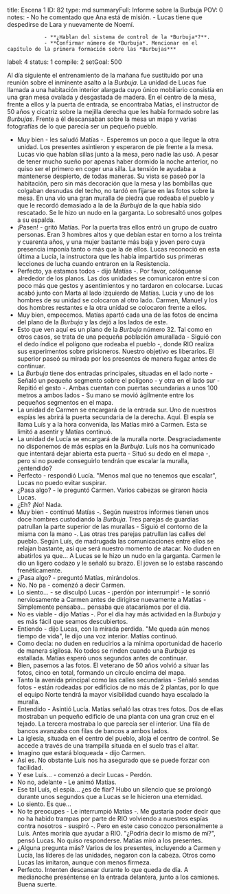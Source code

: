 title:          Escena 1
ID:             82
type:           md
summaryFull:    Informe sobre la Burbuja
POV:            0
notes:          - No he comentado que Ana está de misión.
                - Lucas tiene que despedirse de Lara y nuevamente de Noemí.
                
                - **¿Hablan del sistema de control de la *Burbuja*?**.
                - **Confirmar número de *Burbuja*. Mencionar en el capítulo de la primera formación sobre las *Burbujas***
label:          4
status:         1
compile:        2
setGoal:        500


Al día siguiente el entrenamiento de la mañana fue sustituido por una reunión sobre el inminente asalto a la *Burbuja*.
La unidad de Lucas fue llamada a una habitación interior alargada cuyo único mobiliario consistía en una gran mesa ovalada y desgastada de madera.
En el centro de la mesa, frente a ellos y la puerta de entrada, se encontraba Matías, el instructor de 50 años y cicatriz sobre la mejilla derecha que les había formado sobre las *Burbujas*. Frente a él descansaban sobre la mesa un mapa y varias fotografías de lo que parecía ser un pequeño pueblo.
- Muy bien - les saludó Matías -. Esperemos un poco a que llegue la otra unidad.
Los presentes asintieron y esperaron de pie frente a la mesa. Lucas vio que habían sillas junto a la mesa, pero nadie las usó. A pesar de tener mucho sueño por apenas haber dormido la noche anterior, no quiso ser el primero en coger una silla.
La tensión le ayudaba a mantenerse despierto, de todas maneras.
Su vista se paseó por la habitación, pero sin más decoración que la mesa y las bombillas que colgaban desnudas del techo, no tardó en fijarse en las fotos sobre la mesa.
En una vio una  gran muralla de piedra que rodeaba el pueblo y que le recordó demasiado a la de la *Burbuja* de la que había sido rescatado.
Se le hizo un nudo en la garganta.
Lo sobresaltó unos golpes a su espalda.
- ¡Pasen! - gritó Matías.
Por la puerta tras ellos entró un grupo de cuatro personas. Eran 3 hombres altos y que debían estar en torno a los treinta y cuarenta años, y una mujer bastante más baja y joven pero cuya presencia imponía tanto o más que la de ellos.
Lucas reconoció en esta última a Lucía, la instructora que les había impartido sus primeras lecciones de lucha cuando entraron en la Resistencia.
- Perfecto, ya estamos todos - dijo Matías -. Por favor, colóquense alrededor de los planos.
Las dos unidades se comunicaron entre sí con poco más que gestos y asentimientos y no tardaron en colocarse. Lucas acabó junto con Marta al lado izquierdo de Matías. Lucía y uno de los hombres de su unidad se colocaron al otro lado. Carmen, Manuel y los dos hombres restantes e la otra unidad se colocaron frente a ellos.
- Muy bien, empecemos.
Matías apartó cada una de las fotos de encima del plano de la *Burbuja* y las dejó a los lados de este.
- Esto que ven aquí es un plano de la *Burbuja* número 32. Tal como en otros casos, se trata de una pequeña población amurallada - Siguió con el dedo índice el polígono que rodeaba el pueblo -, donde RIO realiza sus experimentos sobre prisioneros. Nuestro objetivo es liberarlos.
El superior paseó su mirada por los presentes de manera fugaz antes de continuar.
- La *Burbuja* tiene dos entradas principales, situadas en el lado norte - Señaló un pequeño segmento sobre el polígono - y otra en el lado sur - Repitió el gesto -. Ambas cuentan con puertas secundarias a unos 100 metros a ambos lados - Su mano se movió ágilmente entre los pequeños segmentos en el mapa.
- La unidad de Carmen se encargará de la entrada sur. Uno de nuestros espías les abrirá la puerta secundaria de la derecha. Aquí. El espía se llama Luís y a la hora convenida, las 
Matías miró a Carmen. Esta se limitó a asentir y Matías continuó.
- La unidad de Lucía se encargará de la muralla norte. Desgraciadamente no disponemos de más espías en la *Burbuja*. Luís nos ha comunicado que intentará dejar abierta esta puerta - Situó su dedo en el mapa -, pero si no puede conseguirlo tendrán que escalar la muralla, ¿entendido?
- Perfecto - respondió Lucía.
"Menos mal que no tenemos que escalar", Lucas no puedo evitar suspirar.
- ¿Pasa algo? - le preguntó Carmen.
Varios cabezas se giraron hacia Lucas.
- ¿Eh? ¡No! Nada.
- Muy bien - continuó Matías -. Según nuestros informes tienen unos doce hombres custodiando la *Burbuja*. Tres parejas de guardias patrullan la parte superior de las murallas - Siguió el contorno de la misma con la mano -. Las otras tres parejas patrullan las calles del pueblo. Según Luís, de madrugada las comunicaciones entre ellos se relajan bastante, así que será nuestro momento de atacar. No duden en abatirlos ya que...
A Lucas se le hizo un nudo en la garganta. Carmen le dio un ligero codazo y le señaló su brazo. El joven se lo estaba rascando frenéticamente.
- ¿Pasa algo? - preguntó Matías, mirándolos.
- No. No pa - comenzó a decir Carmen.
- Lo siento... - se disculpó Lucas - ¡perdón por interrumpir! - le sonrió nerviosamente a Carmen antes de dirigirse nuevamente a Matías - Simplemente pensaba... pensaba que atacaríamos por el día.
- No es viable - dijo Matías -. Por el día hay más actividad en la *Burbuja* y es más fácil que seamos descubiertos.
- Entiendo - dijo Lucas, con la mirada perdida.
"Me queda aún menos tiempo de vida", le dijo una voz interior.
Matías continuó.
- Como decía: no duden en reducirlos a la mínima oportunidad de hacerlo de manera sigilosa. No todos se rinden cuando una *Burbuja* es estallada.
Matías esperó unos segundos antes de continuar.
- Bien, pasemos a las fotos.
El veterano de 50 años volvió a situar las fotos, cinco en total, formando un círculo encima del mapa.
- Tanto la avenida principal como las calles secundarias - Señaló sendas fotos - están rodeadas por edificios de no más de 2 plantas, por lo que el equipo Norte tendrá la mayor visibilidad cuando haya escalado la muralla.
- Entendido - Asintió Lucía.
Matías señaló las otras tres fotos. Dos de ellas mostraban un pequeño edificio de una planta con una gran cruz en el tejado. La tercera mostraba lo que parecía ser el interior. Una fila de bancos avanzaba con filas de bancos a ambos lados.
- La iglesia, situada en el centro del pueblo, aloja el centro de control. Se accede a través de una trampilla situada en el suelo tras el altar.
- Imagino que estará bloqueada - dijo Carmen.
- Así es. No obstante Luís nos ha asegurado que se puede forzar con facilidad.
- Y ese Luís... - comenzó a decir Lucas - Perdón.
- No no, adelante - Le animó Matías.
- Ese tal Luís, el espía... ¿es de fiar?
Hubo un silencio que se prolongó durante unos segundos que a Lucas se le hicieron una eternidad.
- Lo siento. Es que...
- No te preocupes - Le interrumpió Matías -. Me gustaría poder decir que no ha habido trampas por parte de RIO volviendo a nuestros espías contra nosotros - suspiró -. Pero en este caso conozco personalmente a Luís. Antes moriría que ayudar a RIO.
"¿Podría decir lo mismo de mí?", pensó Lucas. No quiso responderse.
Matías miró a los presentes.
- ¿Alguna pregunta más?
Varios de los presentes, incluyendo a Carmen y Lucía, las líderes de las unidades, negaron con la cabeza. Otros como Lucas las imitaron, aunque con menos firmeza.
- Perfecto. Intenten descansar durante lo que queda de día. A medianoche preséntense en la entrada delantera, junto a los camiones. Buena suerte.